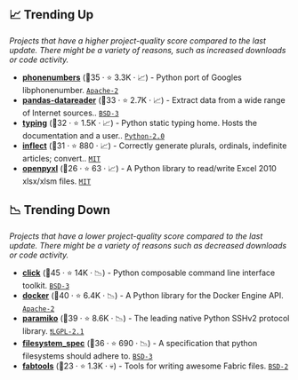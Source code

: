 ## 📈 Trending Up

_Projects that have a higher project-quality score compared to the last update. There might be a variety of reasons, such as increased downloads or code activity._

- <b><a href="https://github.com/daviddrysdale/python-phonenumbers">phonenumbers</a></b> (🥇35 ·  ⭐ 3.3K · 📈) - Python port of Googles libphonenumber. <code><a href="http://bit.ly/3nYMfla">Apache-2</a></code>
- <b><a href="https://github.com/pydata/pandas-datareader">pandas-datareader</a></b> (🥈33 ·  ⭐ 2.7K · 📈) - Extract data from a wide range of Internet sources.. <code><a href="http://bit.ly/3aKzpTv">BSD-3</a></code>
- <b><a href="https://github.com/python/typing">typing</a></b> (🥈32 ·  ⭐ 1.5K · 📈) - Python static typing home. Hosts the documentation and a user.. <code><a href="http://bit.ly/35wkF7y">Python-2.0</a></code>
- <b><a href="https://github.com/jaraco/inflect">inflect</a></b> (🥈31 ·  ⭐ 880 · 📈) - Correctly generate plurals, ordinals, indefinite articles; convert.. <code><a href="http://bit.ly/34MBwT8">MIT</a></code>
- <b><a href="https://openpyxl.readthedocs.io">openpyxl</a></b> (🥉26 ·  ⭐ 63 · 📈) - A Python library to read/write Excel 2010 xlsx/xlsm files. <code><a href="http://bit.ly/34MBwT8">MIT</a></code>

## 📉 Trending Down

_Projects that have a lower project-quality score compared to the last update. There might be a variety of reasons such as decreased downloads or code activity._

- <b><a href="https://github.com/pallets/click">click</a></b> (🥇45 ·  ⭐ 14K · 📉) - Python composable command line interface toolkit. <code><a href="http://bit.ly/3aKzpTv">BSD-3</a></code>
- <b><a href="https://github.com/docker/docker-py">docker</a></b> (🥈40 ·  ⭐ 6.4K · 📉) - A Python library for the Docker Engine API. <code><a href="http://bit.ly/3nYMfla">Apache-2</a></code>
- <b><a href="https://github.com/paramiko/paramiko">paramiko</a></b> (🥈39 ·  ⭐ 8.6K · 📉) - The leading native Python SSHv2 protocol library. <code><a href="https://tldrlegal.com/search?q=LGPL-2.1">❗️LGPL-2.1</a></code>
- <b><a href="https://github.com/fsspec/filesystem_spec">filesystem_spec</a></b> (🥈36 ·  ⭐ 690 · 📉) - A specification that python filesystems should adhere to. <code><a href="http://bit.ly/3aKzpTv">BSD-3</a></code>
- <b><a href="https://github.com/fabtools/fabtools">fabtools</a></b> (🥉23 ·  ⭐ 1.3K · 💀) - Tools for writing awesome Fabric files. <code><a href="http://bit.ly/3rqEWVr">BSD-2</a></code>

